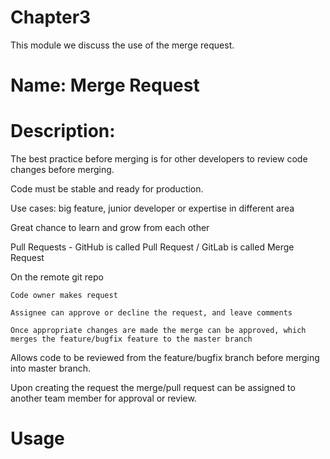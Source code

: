 # Chapter3
This module we discuss the use of the merge request.

# Name: Merge Request

# Description: 

The best practice before merging is for other developers to review code changes before merging.

Code must be stable and ready for production.

Use cases: big feature, junior developer or expertise in different area

Great chance to learn and grow from each other

Pull Requests - GitHub is called Pull Request / GitLab is called Merge Request

On the remote git repo

    Code owner makes request

    Assignee can approve or decline the request, and leave comments

    Once appropriate changes are made the merge can be approved, which merges the feature/bugfix feature to the master branch



Allows code to be reviewed from the feature/bugfix branch before merging into master branch.

Upon creating the request the merge/pull request can be assigned to another team member for approval or review.







# Usage



